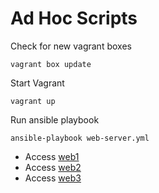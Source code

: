 # Ad Hoc Scripts

Check for new vagrant boxes
```
vagrant box update
```

Start Vagrant
```
vagrant up
```

Run ansible playbook
```
ansible-playbook web-server.yml
```

* Access [web1](http://192.168.50.20/app/)
* Access [web2](http://192.168.50.21/app/)
* Access [web3](http://192.168.50.22/app/)
